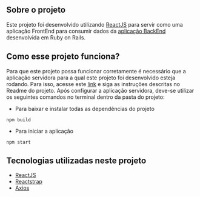 ## Sobre o projeto

Este projeto foi desenvolvido utilizando [ReactJS](https://reactjs.org) para servir como uma aplicação FrontEnd para consumir dados da [aplicação BackEnd](https://github.com/michelmotta/rails-api-server) desenvolvida em Ruby on Rails.

## Como esse projeto funciona?

Para que este projeto possa funcionar corretamente é necessário que a aplicação servidora para a qual este projeto foi desenvolvido esteja rodando. Para isso, acesse este [link](https://github.com/michelmotta/rails-api-server) e siga as instruções descritas no Readme do projeto. Após configurar a aplicação servidora, deve-se utilizar os seguintes comandos no terminal dentro da pasta do projeto:

- Para baixar e instalar todas as dependências do projeto

`npm build`

- Para iniciar a aplicação

`npm start`


## Tecnologias utilizadas neste projeto

- [ReactJS](https://reactjs.org) 
- [Reactstrap](https://reactstrap.github.io)
- [Axios](https://github.com/axios/axios) 